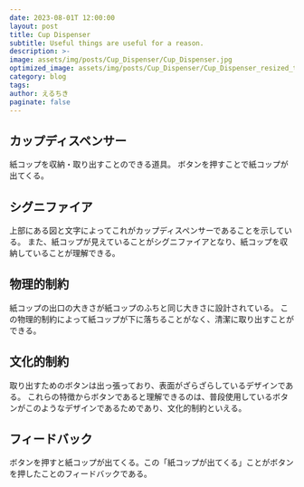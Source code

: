 ```yaml
---
date: 2023-08-01T 12:00:00
layout: post
title: Cup Dispenser
subtitle: Useful things are useful for a reason.
description: >-
image: assets/img/posts/Cup_Dispenser/Cup_Dispenser.jpg
optimized_image: assets/img/posts/Cup_Dispenser/Cup_Dispenser_resized_thumbnail.jpg
category: blog
tags: 
author: えるちき
paginate: false
---
```


## カップディスペンサー

紙コップを収納・取り出すことのできる道具。
ボタンを押すことで紙コップが出てくる。

## シグニファイア

上部にある図と文字によってこれがカップディスペンサーであることを示している。
また、紙コップが見えていることがシグニファイアとなり、紙コップを収納していることが理解できる。

## 物理的制約

紙コップの出口の大きさが紙コップのふちと同じ大きさに設計されている。
この物理的制約によって紙コップが下に落ちることがなく、清潔に取り出すことができる。


## 文化的制約

取り出すためのボタンは出っ張っており、表面がざらざらしているデザインである。
これらの特徴からボタンであると理解できるのは、普段使用しているボタンがこのようなデザインであるためであり、文化的制約といえる。

## フィードバック

ボタンを押すと紙コップが出てくる。この「紙コップが出てくる」ことがボタンを押したことのフィードバックである。